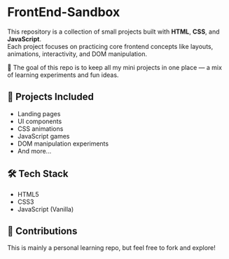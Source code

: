 # FrontEnd-Sandbox

This repository is a collection of small projects built with **HTML**, **CSS**, and **JavaScript**.  
Each project focuses on practicing core frontend concepts like layouts, animations, interactivity, and DOM manipulation.  

🚀 The goal of this repo is to keep all my mini projects in one place — a mix of learning experiments and fun ideas.

## 📂 Projects Included
- Landing pages
- UI components
- CSS animations
- JavaScript games
- DOM manipulation experiments
- And more...

## 🛠️ Tech Stack
- HTML5
- CSS3
- JavaScript (Vanilla)

## 🤝 Contributions
This is mainly a personal learning repo, but feel free to fork and explore!